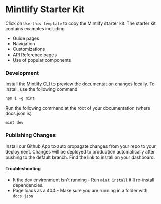 # Mintlify Starter Kit

Click on `Use this template` to copy the Mintlify starter kit. The starter kit
contains examples including

- Guide pages
- Navigation
- Customizations
- API Reference pages
- Use of popular components

### Development

Install the [Mintlify CLI](https://www.npmjs.com/package/mint) to preview the
documentation changes locally. To install, use the following command

```
npm i -g mint
```

Run the following command at the root of your documentation (where docs.json is)

```
mint dev
```

### Publishing Changes

Install our Github App to auto propagate changes from your repo to your
deployment. Changes will be deployed to production automatically after pushing
to the default branch. Find the link to install on your dashboard.

#### Troubleshooting

- It the dev environment isn't running - Run `mint install` it'll re-install
  dependencies.
- Page loads as a 404 - Make sure you are running in a folder with `docs.json`
